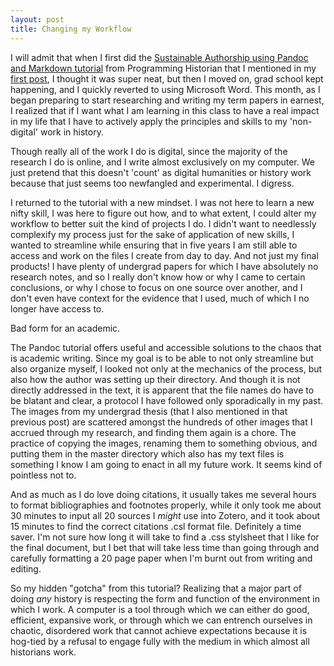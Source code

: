 ```yaml
---
layout: post
title: Changing my Workflow
--- 
```


I will admit that when I first did the [Sustainable Authorship using Pandoc and Markdown tutorial](http://programminghistorian.org/lessons/sustainable-authorship-in-plain-text-using-pandoc-and-markdown) from Programming Historian that I mentioned in my [first post](http://phoebemannell.github.io/Intro/), I thought it was super neat, but then I moved on, grad school kept happening, and I quickly reverted to using Microsoft Word. This month, as I began preparing to start researching and writing my term papers in earnest, I realized that if I want what I am learning in this class to have a real impact in my life that I have to actively apply the principles and skills to my 'non-digital' work in history. 

Though really all of the work I do is digital, since the majority of the research I do is online, and I write almost exclusively on my computer. We just pretend that this doesn't 'count' as digital humanities or history work because that just seems too newfangled and experimental. I digress. 

I returned to the tutorial with a new mindset. I was not here to learn a new nifty skill, I was here to figure out how, and to what extent, I could alter my workflow to better suit the kind of projects I do. I didn't want to needlessly complexify my process just for the sake of application of new skills, I wanted to streamline while ensuring that in five years I am still able to access and work on the files I create from day to day. And not just my final products! I have plenty of undergrad papers for which I have absolutely no research notes, and so I really don't know how or why I came to certain conclusions, or why I chose to focus on one source over another, and I don't even have context for the evidence that I used, much of which I no longer have access to. 

Bad form for an academic. 

The Pandoc tutorial offers useful and accessible solutions to the chaos that is academic writing. Since my goal is to be able to not only streamline but also organize myself, I looked not only at the mechanics of the process, but also how the author was setting up their directory. And though it is not directly addressed in the text, it is apparent that the file names do have to be blatant and clear, a protocol I have followed only sporadically in my past. The images from my undergrad thesis (that I also mentioned in that previous post) are scattered amongst the hundreds of other images that I accrued through my research, and finding them again is a chore. The practice of copying the images, renaming them to something obvious, and putting them in the master directory which also has my text files is something I know I am going to enact in all my future work. It seems kind of pointless not to. 

And as much as I do love doing citations, it usually takes me several hours to format bibliographies and footnotes properly, while it only took me about 30 minutes to input all 20 sources I *might* use into Zotero, and it took about 15 minutes to find the correct citations .csl format file. Definitely a time saver. I'm not sure how long it will take to find a .css stylsheet that I like for the final document, but I bet that will take less time than going through and carefully formatting a 20 page paper when I'm burnt out from writing and editing. 

So my hidden "gotcha" from this tutorial? Realizing that a major part of doing *any* history is respecting the form and function of the environment in which I work. A computer is a tool through which we can either do good, efficient, expansive work, or through which we can entrench ourselves in chaotic, disordered work that cannot achieve expectations because it is hog-tied by a refusal to engage fully with the medium in which almost all historians work. 
